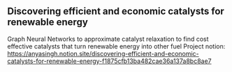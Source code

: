 ## Discovering efficient and economic catalysts for renewable energy
Graph Neural Networks to approximate catalyst relaxation to find cost effective catalysts that turn renewable energy into other fuel 
Project notion: https://anyasingh.notion.site/discovering-efficient-and-economic-catalysts-for-renewable-energy-f1875cfb13ba482cae36a137a8bc8ae7

